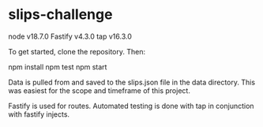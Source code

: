 # slips-challenge

node v18.7.0
Fastify v4.3.0
tap v16.3.0

To get started, clone the repository. Then:

npm install
npm test
npm start

Data is pulled from and saved to the slips.json file in the data directory. This was easiest for the scope and timeframe of this project.

Fastify is used for routes. Automated testing is done with tap in conjunction with fastify injects.
